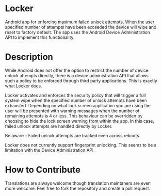 Locker
======

Android app for enforcing maximum failed unlock attempts. When the user specified number of attempts have been exceeded the device will wipe and reset to factory default. The app uses the Android Device Administration API to implement this functionality.

Description
=======
While Android does not offer the option to restrict the number of device unlock attempts directly, there is a device administration API that allows such a policy to be enforced through third party applications. This is exactly what Locker does.

Locker activates and enforces the security policy that will trigger a full system wipe when the specified number of unlock attempts have been exhausted. Depending on what lock screen application you are using the user will be presented with warning messages when the number of remaining attempts is 4 or less. This behaviour can be overridden by choosing to hide the lock screen warning from within the app. In this case, failed unlock attempts are handled directly by Locker.

Be aware - Failed unlock attempts are tracked even across reboots.

Locker does not currently support fingerprint unlocking. This seems to be a limitation with the Device Administration API. 

How to Contribute
=====
Translations are always welcome though translation maintaners are even more welcome. Feel free to fork the repository and create a pull request.